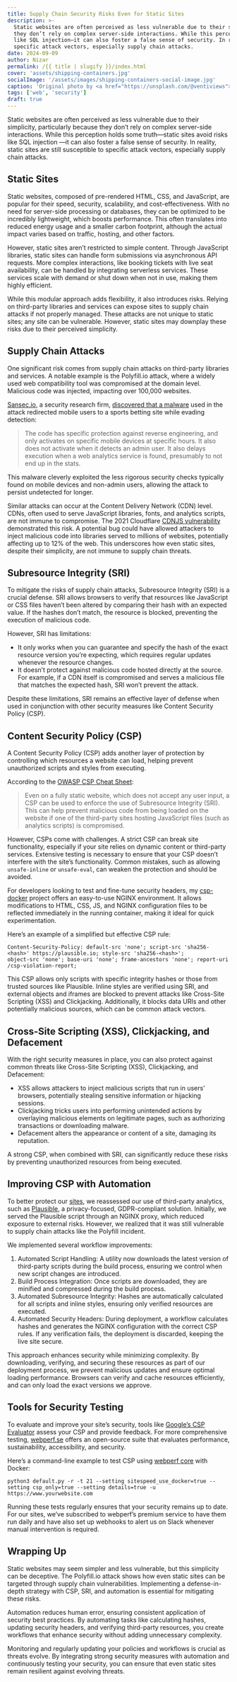```yaml
---
title: Supply Chain Security Risks Even for Static Sites
description: >-
  Static websites are often perceived as less vulnerable due to their simplicity, particularly because
  they don’t rely on complex server-side interactions. While this perception holds some truth—static sites avoid risks
  like SQL injection—it can also foster a false sense of security. In reality, static sites are still susceptible to
  specific attack vectors, especially supply chain attacks.
date: 2024-09-09
author: Nizar
permalink: /{{ title | slugify }}/index.html
cover: 'assets/shipping-containers.jpg'
socialImage: '/assets/images/shipping-containers-social-image.jpg'
caption: 'Original photo by <a href="https://unsplash.com/@ventiviews">Venti Views</a> on <a href="https://unsplash.com/photos/aerial-view-of-city-buildings-during-daytime-6p0JBES_65E">Unsplash</a>'
tags: ['web', 'security']
draft: true
---
```


Static websites are often perceived as less vulnerable due to their simplicity, particularly because they don’t rely on
complex server-side interactions. While this perception holds some truth—static sites avoid risks like SQL injection
—it can also foster a false sense of security. In reality, static sites are still susceptible to specific attack
vectors, especially supply chain attacks.

## Static Sites

Static websites, composed of pre-rendered HTML, CSS, and JavaScript, are popular for their speed, security, scalability,
and cost-effectiveness. With no need for server-side processing or databases, they can be optimized to be incredibly
lightweight, which boosts performance. This often translates into reduced energy usage and a smaller carbon footprint,
although the actual impact varies based on traffic, hosting, and other factors.

However, static sites aren’t restricted to simple content. Through JavaScript libraries, static sites can handle form
submissions via asynchronous API requests. More complex interactions, like booking tickets with live seat availability,
can be handled by integrating serverless services. These services scale with demand or shut down when not in use, making
them highly efficient.

While this modular approach adds flexibility, it also introduces risks. Relying on third-party libraries and services
can expose sites to supply chain attacks if not properly managed. These attacks are not unique to static sites; any site
can be vulnerable. However, static sites may downplay these risks due to their perceived simplicity.

## Supply Chain Attacks

One significant risk comes from supply chain attacks on third-party libraries and services. A notable example is the
Polyfill.io attack, where a widely used web compatibility tool was compromised at the domain level. Malicious code was
injected, impacting over 100,000 websites.

[Sansec.io](https://sansec.io/), a security research firm, [discovered that a malware](https://sansec.io/research/polyfill-supply-chain-attack)
used in the attack redirected mobile users to a sports betting site while evading detection:

> The code has specific protection against reverse engineering, and only activates on specific mobile devices at
  specific hours. It also does not activate when it detects an admin user. It also delays execution when a web analytics
  service is found, presumably to not end up in the stats.

This malware cleverly exploited the less rigorous security checks typically found on mobile devices and non-admin users,
allowing the attack to persist undetected for longer.

Similar attacks can occur at the Content Delivery Network (CDN) level. CDNs, often used to serve JavaScript libraries,
fonts, and analytics scripts, are not immune to compromise. The 2021 Cloudflare [CDNJS vulnerability](https://www.bleepingcomputer.com/news/security/critical-cloudflare-cdn-flaw-allowed-compromise-of-12-percent-of-all-sites/)
demonstrated this risk. A potential bug could have allowed attackers to inject malicious code into libraries served to
millions of websites, potentially affecting up to 12% of the web. This underscores how even static sites, despite their
simplicity, are not immune to supply chain threats.

## Subresource Integrity (SRI)

To mitigate the risks of supply chain attacks, Subresource Integrity (SRI) is a crucial defense. SRI allows browsers to
verify that resources like JavaScript or CSS files haven’t been altered by comparing their hash with an expected value.
If the hashes don’t match, the resource is blocked, preventing the execution of malicious code.

However, SRI has limitations:
- It only works when you can guarantee and specify the hash of the exact resource version you’re expecting, which
  requires regular updates whenever the resource changes.
- It doesn’t protect against malicious code hosted directly at the source. For example, if a CDN itself is compromised
  and serves a malicious file that matches the expected hash, SRI won’t prevent the attack.

Despite these limitations, SRI remains an effective layer of defense when used in conjunction with other security
measures like Content Security Policy (CSP).

## Content Security Policy (CSP)

A Content Security Policy (CSP) adds another layer of protection by controlling which resources a website can load,
helping prevent unauthorized scripts and styles from executing.

According to the [OWASP CSP Cheat Sheet](https://cheatsheetseries.owasp.org/cheatsheets/Content_Security_Policy_Cheat_Sheet.html#defense-in-depth):

> Even on a fully static website, which does not accept any user input, a CSP can be used to enforce the use of
  Subresource Integrity (SRI). This can help prevent malicious code from being loaded on the website if one of the
  third-party sites hosting JavaScript files (such as analytics scripts) is compromised.

However, CSPs come with challenges. A strict CSP can break site functionality, especially if your site relies on dynamic
content or third-party services. Extensive testing is necessary to ensure that your CSP doesn’t interfere with the
site’s functionality. Common mistakes, such as allowing `unsafe-inline` or `unsafe-eval`, can weaken the protection
and should be avoided.

For developers looking to test and fine-tune security headers, my [csp-docker](https://github.com/nizos/csp-docker)
project offers an easy-to-use NGINX environment. It allows modifications to HTML, CSS, JS, and NGINX configuration files
to be reflected immediately in the running container, making it ideal for quick experimentation.

Here’s an example of a simplified but effective CSP rule:

```text
Content-Security-Policy: default-src 'none'; script-src 'sha256-<hash>' https://plausible.io; style-src 'sha256-<hash>';
object-src 'none'; base-uri 'none'; frame-ancestors 'none'; report-uri /csp-violation-report;
```

This CSP allows only scripts with specific integrity hashes or those from trusted sources like Plausible. Inline styles
are verified using SRI, and external objects and iframes are blocked to prevent attacks like Cross-Site Scripting (XSS)
and Clickjacking. Additionally, it blocks data URIs and other potentially malicious sources, which can be common attack
vectors.

## Cross-Site Scripting (XSS), Clickjacking, and Defacement

With the right security measures in place, you can also protect against common threats like Cross-Site Scripting (XSS),
Clickjacking, and Defacement:

- XSS allows attackers to inject malicious scripts that run in users’ browsers, potentially stealing sensitive
  information or hijacking sessions.
- Clickjacking tricks users into performing unintended actions by overlaying malicious elements on legitimate pages,
  such as authorizing transactions or downloading malware.
- Defacement alters the appearance or content of a site, damaging its reputation.

A strong CSP, when combined with SRI, can significantly reduce these risks by preventing unauthorized resources from
being executed.

## Improving CSP with Automation

To better protect our [sites](https://www.factor10.com/websites/), we reassessed our use of third-party analytics,
such as [Plausible](https://plausible.io/), a privacy-focused, GDPR-compliant solution. Initially, we served the
Plausible script through an NGINX proxy, which reduced exposure to external risks. However, we realized that it was
still vulnerable to supply chain attacks like the Polyfill incident.

We implemented several workflow improvements:

1. Automated Script Handling: A utility now downloads the latest version of third-party scripts during the build
   process, ensuring we control when new script changes are introduced.
2. Build Process Integration: Once scripts are downloaded, they are minified and compressed during the build process.
3. Automated Subresource Integrity: Hashes are automatically calculated for all scripts and inline styles, ensuring only
   verified resources are executed.
4. Automated Security Headers: During deployment, a workflow calculates hashes and generates the NGINX configuration
   with the correct CSP rules. If any verification fails, the deployment is discarded, keeping the live site secure.

This approach enhances security while minimizing complexity. By downloading, verifying, and securing these resources as
part of our deployment process, we prevent malicious updates and ensure optimal loading performance. Browsers can verify
and cache resources efficiently, and can only load the exact versions we approve.

## Tools for Security Testing

To evaluate and improve your site’s security, tools like [Google’s CSP Evaluator](https://csp-evaluator.withgoogle.com/)
assess your CSP and provide feedback. For more comprehensive testing, [webperf.se](http://webperf.se) offers an
open-source suite that evaluates performance, sustainability, accessibility, and security.

Here’s a command-line example to test CSP using [webperf core](https://github.com/Webperf-se/webperf_core) with Docker:

```
python3 default.py -r -t 21 --setting sitespeed_use_docker=true --setting csp_only=true --setting details=true -u https://www.yourwebsite.com
```

Running these tests regularly ensures that your security remains up to date. For our sites, we’ve subscribed to
webperf’s premium service to have them run daily and have also set up webhooks to alert us on Slack whenever manual
intervention is required.

## Wrapping Up

Static websites may seem simpler and less vulnerable, but this simplicity can be deceptive. The Polyfill.io attack shows
how even static sites can be targeted through supply chain vulnerabilities. Implementing a defense-in-depth strategy
with CSP, SRI, and automation is essential for mitigating these risks.

Automation reduces human error, ensuring consistent application of security best practices. By automating tasks like
calculating hashes, updating security headers, and verifying third-party resources, you create workflows that enhance
security without adding unnecessary complexity.

Monitoring and regularly updating your policies and workflows is crucial as threats evolve. By integrating strong
security measures with automation and continuously testing your security, you can ensure that even static sites remain
resilient against evolving threats.
